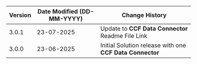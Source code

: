 | **Version** | **Date Modified (DD-MM-YYYY)** | **Change History**                                                           |
|-------------|--------------------------------|------------------------------------------------------------------------------| 
| 3.0.1       | 23-07-2025                     | Update to **CCF Data Connector** Readme File Link                  	      |        
| 3.0.0       | 23-06-2025                     | Initial Solution release with one **CCF Data Connector**                     |

